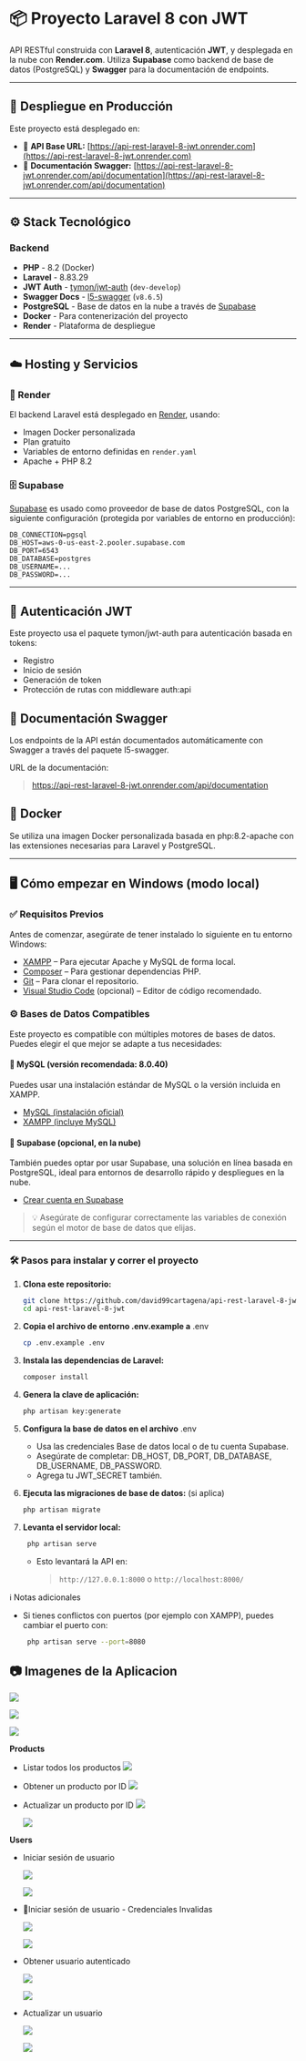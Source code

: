 # 📦 Proyecto Laravel 8 con JWT

API RESTful construida con **Laravel 8**, autenticación **JWT**, y desplegada en la nube con **Render.com**. Utiliza **Supabase** como backend de base de datos (PostgreSQL) y **Swagger** para la documentación de endpoints.

---

## 🚀 Despliegue en Producción

Este proyecto está desplegado en:

-   🔗 **API Base URL:** [https://api-rest-laravel-8-jwt.onrender.com](https://api-rest-laravel-8-jwt.onrender.com)
-   📄 **Documentación Swagger:** [https://api-rest-laravel-8-jwt.onrender.com/api/documentation](https://api-rest-laravel-8-jwt.onrender.com/api/documentation)

---

## ⚙️ Stack Tecnológico

### Backend

-   **PHP** - 8.2 (Docker)
-   **Laravel** - 8.83.29
-   **JWT Auth** - [tymon/jwt-auth](https://github.com/tymondesigns/jwt-auth) (`dev-develop`)
-   **Swagger Docs** - [l5-swagger](https://github.com/DarkaOnLine/L5-Swagger) (`v8.6.5`)
-   **PostgreSQL** - Base de datos en la nube a través de [Supabase](https://supabase.com)
-   **Docker** - Para contenerización del proyecto
-   **Render** - Plataforma de despliegue

---

## ☁️ Hosting y Servicios

### 🔧 Render

El backend Laravel está desplegado en [Render](https://render.com), usando:

-   Imagen Docker personalizada
-   Plan gratuito
-   Variables de entorno definidas en `render.yaml`
-   Apache + PHP 8.2

### 🗄️ Supabase

[Supabase](https://supabase.com/) es usado como proveedor de base de datos PostgreSQL, con la siguiente configuración (protegida por variables de entorno en producción):

```env
DB_CONNECTION=pgsql
DB_HOST=aws-0-us-east-2.pooler.supabase.com
DB_PORT=6543
DB_DATABASE=postgres
DB_USERNAME=...
DB_PASSWORD=...
```

---

## 🔐 Autenticación JWT

Este proyecto usa el paquete tymon/jwt-auth para autenticación basada en tokens:

-   Registro
-   Inicio de sesión
-   Generación de token
-   Protección de rutas con middleware auth:api

## 📄 Documentación Swagger

Los endpoints de la API están documentados automáticamente con Swagger a través del paquete l5-swagger.

URL de la documentación:

> https://api-rest-laravel-8-jwt.onrender.com/api/documentation

## 🐳 Docker

Se utiliza una imagen Docker personalizada basada en php:8.2-apache con las extensiones necesarias para Laravel y PostgreSQL.

---

## 🖥️ Cómo empezar en Windows (modo local)

### ✅ Requisitos Previos

Antes de comenzar, asegúrate de tener instalado lo siguiente en tu entorno Windows:

-   [XAMPP](https://www.apachefriends.org/index.html) – Para ejecutar Apache y MySQL de forma local.
-   [Composer](https://getcomposer.org/) – Para gestionar dependencias PHP.
-   [Git](https://git-scm.com/) – Para clonar el repositorio.
-   [Visual Studio Code](https://code.visualstudio.com/) (opcional) – Editor de código recomendado.

### ⚙️ Bases de Datos Compatibles

Este proyecto es compatible con múltiples motores de bases de datos. Puedes elegir el que mejor se adapte a tus necesidades:

#### 🔹 MySQL (versión recomendada: 8.0.40)

Puedes usar una instalación estándar de MySQL o la versión incluida en XAMPP.

-   [MySQL (instalación oficial)](https://dev.mysql.com/downloads/installer/)
-   [XAMPP (incluye MySQL)](https://www.apachefriends.org/es/index.html)

#### 🔹 Supabase (opcional, en la nube)

También puedes optar por usar Supabase, una solución en línea basada en PostgreSQL, ideal para entornos de desarrollo rápido y despliegues en la nube.

-   [Crear cuenta en Supabase](https://supabase.com/)

> 💡 Asegúrate de configurar correctamente las variables de conexión según el motor de base de datos que elijas.

---

### 🛠️ Pasos para instalar y correr el proyecto

1. **Clona este repositorio:**

    ```bash
    git clone https://github.com/david99cartagena/api-rest-laravel-8-jwt.git
    cd api-rest-laravel-8-jwt
    ```

2. **Copia el archivo de entorno .env.example a** .env

    ```bash
    cp .env.example .env
    ```

3. **Instala las dependencias de Laravel:**

    ```bash
    composer install
    ```

4. **Genera la clave de aplicación:**

    ```bash
    php artisan key:generate
    ```

5. **Configura la base de datos en el archivo** .env

    - Usa las credenciales Base de datos local o de tu cuenta Supabase.
    - Asegúrate de completar: DB_HOST, DB_PORT, DB_DATABASE, DB_USERNAME, DB_PASSWORD.
    - Agrega tu JWT_SECRET también.

6. **Ejecuta las migraciones de base de datos:** (si aplica)

    ```bash
    php artisan migrate
    ```

7. **Levanta el servidor local:**
    ```bash
     php artisan serve
    ```
    - Esto levantará la API en:
        > `http://127.0.0.1:8000` o `http://localhost:8000/`

ℹ️ Notas adicionales

-   Si tienes conflictos con puertos (por ejemplo con XAMPP), puedes cambiar el puerto con:

    ```bash
     php artisan serve --port=8080
    ```

## 📷 Imagenes de la Aplicacion

![](https://raw.githubusercontent.com/david99cartagena/api-rest-laravel-8-jwt/refs/heads/main/media/Screenshot_1.png)

![](https://raw.githubusercontent.com/david99cartagena/api-rest-laravel-8-jwt/refs/heads/main/media/Screenshot_2.png)

![](https://raw.githubusercontent.com/david99cartagena/api-rest-laravel-8-jwt/refs/heads/main/media/Screenshot_3.png)

**Products**

-   Listar todos los productos
    ![](https://raw.githubusercontent.com/david99cartagena/api-rest-laravel-8-jwt/refs/heads/main/media/Screenshot_4.png)

-   Obtener un producto por ID
    ![](https://raw.githubusercontent.com/david99cartagena/api-rest-laravel-8-jwt/refs/heads/main/media/Screenshot_5.png)

-   Actualizar un producto por ID
    ![](https://raw.githubusercontent.com/david99cartagena/api-rest-laravel-8-jwt/refs/heads/main/media/Screenshot_6.png)

    ![](https://raw.githubusercontent.com/david99cartagena/api-rest-laravel-8-jwt/refs/heads/main/media/Screenshot_7.png)

**Users**

-   Iniciar sesión de usuario

    ![](https://raw.githubusercontent.com/david99cartagena/api-rest-laravel-8-jwt/refs/heads/main/media/Screenshot_8.png)

    ![](https://raw.githubusercontent.com/david99cartagena/api-rest-laravel-8-jwt/refs/heads/main/media/Screenshot_9.png)

-   🔴Iniciar sesión de usuario - Credenciales Invalidas

    ![](https://raw.githubusercontent.com/david99cartagena/api-rest-laravel-8-jwt/refs/heads/main/media/Screenshot_10.png)

    ![](https://raw.githubusercontent.com/david99cartagena/api-rest-laravel-8-jwt/refs/heads/main/media/Screenshot_11.png)

-   Obtener usuario autenticado

    ![](https://raw.githubusercontent.com/david99cartagena/api-rest-laravel-8-jwt/refs/heads/main/media/Screenshot_12.png)

    ![](https://raw.githubusercontent.com/david99cartagena/api-rest-laravel-8-jwt/refs/heads/main/media/Screenshot_13.png)

-   Actualizar un usuario

    ![](https://raw.githubusercontent.com/david99cartagena/api-rest-laravel-8-jwt/refs/heads/main/media/Screenshot_14.png)

    ![](https://raw.githubusercontent.com/david99cartagena/api-rest-laravel-8-jwt/refs/heads/main/media/Screenshot_15.png)
